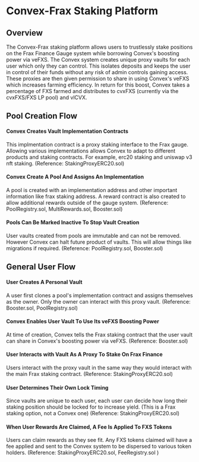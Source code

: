 # Convex-Frax Staking Platform

## Overview

The Convex-Frax staking platform allows users to trustlessly stake positions on the Frax Finance Gauge system while borrowing Convex's boosting power via veFXS. The Convex system creates unique proxy vaults for each user which only they can control.  This isolates deposits and keeps the user in control of their funds without any risk of admin controls gaining access.  These proxies are then given permission to share in using Convex's veFXS which increases farming efficiency.  In return for this boost, Convex takes a percentage of FXS farmed and distributes to cvxFXS (currently via the cvxFXS/FXS LP pool) and vlCVX.

## Pool Creation Flow

#### Convex Creates Vault Implementation Contracts
This implmentation contract is a proxy staking interface to the Frax gauge. Allowing various implementations allows Convex to adapt to different products and staking contracts. For example, erc20 staking and uniswap v3 nft staking.
(Reference: StakingProxyERC20.sol)

#### Convex Create A Pool And Assigns An Implementation
A pool is created with an implementation address and other important information like frax staking address.  A reward contract is also created to allow additional rewards outside of the gauge system.
(Reference: PoolRegistry.sol, MultiRewards.sol, Booster.sol)

#### Pools Can Be Marked Inactive To Stop Vault Creation
User vaults created from pools are immutable and can not be removed. However Convex can halt future product of vaults.  This will allow things like migrations if required.
(Reference: PoolRegistry.sol, Booster.sol)

## General User Flow

#### User Creates A Personal Vault
A user first clones a pool's implementation contract and assigns themselves as the owner. Only the owner can interact with this proxy vault.
(Reference: Booster.sol, PoolRegistry.sol)

#### Convex Enables User Vault To Use Its veFXS Boosting Power
At time of creation, Convex tells the Frax staking contract that the user vault can share in Convex's boosting power via veFXS.
(Reference: Booster.sol)

#### User Interacts with Vault As A Proxy To Stake On Frax Finance
Users interact with the proxy vault in the same way they would interact with the main Frax staking contract.
(Reference: StakingProxyERC20.sol)

#### User Determines Their Own Lock Timing
Since vaults are unique to each user, each user can decide how long their staking position should be locked for to increase yield. (This is a Frax staking option, not a Convex one)
(Reference: StakingProxyERC20.sol)

#### When User Rewards Are Claimed, A Fee Is Applied To FXS Tokens
Users can claim rewards as they see fit.  Any FXS tokens claimed will have a fee applied and sent to the Convex system to be dispersed to various token holders.
(Reference: StakingProxyERC20.sol, FeeRegistry.sol )

